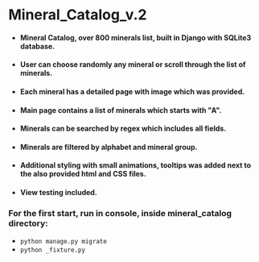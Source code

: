 # Mineral_Catalog_v.2

- #### Mineral Catalog, over 800 minerals list, built in Django with SQLite3 database. 
- #### User can choose randomly any mineral or scroll through the list of minerals.
- #### Each mineral has a detailed page with image which was provided.
- #### Main page contains a list of minerals which starts with "A".
- #### Minerals can be searched by regex which includes all fields.
- #### Minerals are filtered by alphabet and mineral group.
- #### Additional styling with small animations, tooltips was added next to the also provided html and CSS files.
- #### View testing included.

### For the first start, run in console, inside mineral_catalog directory:
* ```python manage.py migrate```
* ```python _fixture.py```
